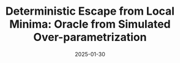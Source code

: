 ---
title: "Deterministic Escape from Local Minima: Oracle from Simulated Over-parametrization"
collection: publications
excerpt: 'Tianqi Shen, Kunhan Gao, Ziye Ma'
date: 2025-01-30
venue: 'Preprint.'
paperurl: '/files/papers/escape_localmin.pdf'
---